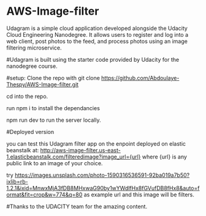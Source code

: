 # AWS-Image-filter
Udagram is a simple cloud application developed alongside the Udacity Cloud Engineering Nanodegree. It allows users to register and log into a web client, post photos to the feed, and process photos using an image filtering microservice.


#Udagram is built using the starter code provided by Udacity for the nanodegree course.

#setup:
Clone the repo with git clone https://github.com/Abdoulaye-Thespy/AWS-Image-filter.git

cd into the repo. 

run npm i to install the dependancies

npm run dev to run the server locally. 

#Deployed version

you can test this Udagram filter app on the enpoint deployed on elastic beanstalk at: http://aws-image-filter.us-east-1.elasticbeanstalk.com/filteredimage?image_url={url} where {url} is any public link to an image of your choice.

try https://images.unsplash.com/photo-1590316536591-92ba019a7b50?ixlib=rb-1.2.1&ixid=MnwxMjA3fDB8MHxwaG90by1wYWdlfHx8fGVufDB8fHx8&auto=format&fit=crop&w=774&q=80 
as example url and this image will be filters.

#Thanks to the UDACITY team for the amazing content.
